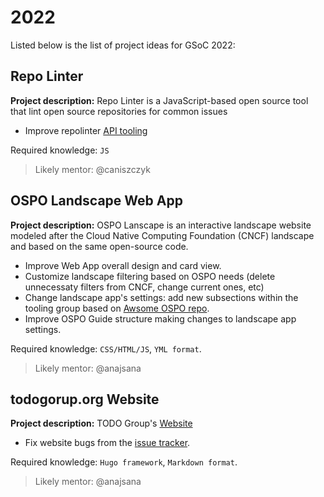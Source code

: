 # 2022

Listed below is the list of project ideas for GSoC 2022:

## Repo Linter 

**Project description:** Repo Linter is a JavaScript-based open source tool that lint open source repositories for common issues

* Improve repolinter [API tooling](https://todogroup.github.io/repolinter/#api-reference)

Required knowledge: `JS`

> Likely mentor: @caniszczyk

## OSPO Landscape Web App

**Project description:** OSPO Lanscape is an interactive landscape website modeled after the Cloud Native Computing Foundation (CNCF) 
landscape and based on the same open-source code.

* Improve Web App overall design and card view. 
* Customize landscape filtering based on OSPO needs (delete unnecessaty filters from CNCF, change current ones, etc)
* Change landscape app's settings: add new subsections within the tooling group based on [Awsome OSPO repo](https://github.com/todogroup/awesome-ospo).
* Improve OSPO Guide structure making changes to landscape app settings.

Required knowledge: `CSS/HTML/JS`, `YML format`.

> Likely mentor: @anajsana

## todogorup.org Website

**Project description:** TODO Group's [Website](https://github.com/todogroup/todogroup.org)

* Fix website bugs from the [issue tracker](https://github.com/todogroup/todogroup.org/issues?q=is%3Aissue+is%3Aopen+label%3Abug).

Required knowledge: `Hugo framework`, `Markdown format`.

> Likely mentor: @anajsana

